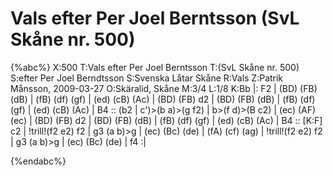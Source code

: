 # Vals efter Per Joel Berntsson  (SvL Skåne nr. 500)

{%abc%}
X:500
T:Vals efter Per Joel Berntsson 
T:(SvL Skåne nr. 500)
S:efter Per Joel Berndtsson
S:Svenska Låtar Skåne
R:Vals
Z:Patrik Månsson, 2009-03-27
O:Skäralid, Skåne
M:3/4
L:1/8
K:Bb
|: F2 | (BD) (FB) (dB) | (fB) (df) (gf) | (ed) (cB) (Ac) | (BD) (FB) d2 |
(BD) (FB) (dB) | (fB) (df) (gf) | (ed) (cB) (Ac) | B4 :: (b2 | c')>(b a)>(g f2) |
b>(f d)>(B c2) | (ec) (AF) (ec) | (BD) (FB) d2 | (BD) (FB) (dB) | (fB) (df) (gf) |
(ed) (cB) (Ac) | B4 :: [K:F] c2 | !trill!(f2 e2) f2 | g3 (a b)>g | (ec) (Bc) (de) |
(fA) (cf) (ag) | !trill!(f2 e2) f2 | g3 (a b)>g | (ec) (Bc) (de) | f4 :|

{%endabc%}
